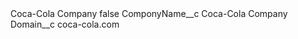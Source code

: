 <?xml version="1.0" encoding="UTF-8"?>
<CustomMetadata xmlns="http://soap.sforce.com/2006/04/metadata" xmlns:xsi="http://www.w3.org/2001/XMLSchema-instance" xmlns:xsd="http://www.w3.org/2001/XMLSchema">
    <label>Coca-Cola Company</label>
    <protected>false</protected>
    <values>
        <field>ComponyName__c</field>
        <value xsi:type="xsd:string">Coca-Cola Company</value>
    </values>
    <values>
        <field>Domain__c</field>
        <value xsi:type="xsd:string">coca-cola.com</value>
    </values>
</CustomMetadata>
